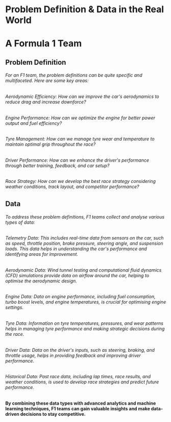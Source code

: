 # Problem Definition & Data in the Real World
# A Formula 1 Team

## Problem Definition
###### For an F1 team, the problem definitions can be quite specific and multifaceted. Here are some key areas:

###### Aerodynamic Efficiency: How can we improve the car's aerodynamics to reduce drag and increase downforce?

###### Engine Performance: How can we optimize the engine for better power output and fuel efficiency?

###### Tyre Management: How can we manage tyre wear and temperature to maintain optimal grip throughout the race?

###### Driver Performance: How can we enhance the driver's performance through better training, feedback, and car setup?

###### Race Strategy: How can we develop the best race strategy considering weather conditions, track layout, and competitor performance?

## Data
###### To address these problem definitions, F1 teams collect and analyse various types of data:

###### Telemetry Data: This includes real-time data from sensors on the car, such as speed, throttle position, brake pressure, steering angle, and suspension loads. This data helps in understanding the car's performance and identifying areas for improvement.

###### Aerodynamic Data: Wind tunnel testing and computational fluid dynamics (CFD) simulations provide data on airflow around the car, helping to optimise the aerodynamic design.

###### Engine Data: Data on engine performance, including fuel consumption, turbo boost levels, and engine temperatures, is crucial for optimising engine settings.

###### Tyre Data: Information on tyre temperatures, pressures, and wear patterns helps in managing tyre performance and making strategic decisions during the race.

###### Driver Data: Data on the driver's inputs, such as steering, braking, and throttle usage, helps in providing feedback and improving driver performance.

###### Historical Data: Past race data, including lap times, race results, and weather conditions, is used to develop race strategies and predict future performance.

#### By combining these data types with advanced analytics and machine learning techniques, F1 teams can gain valuable insights and make data-driven decisions to stay competitive.